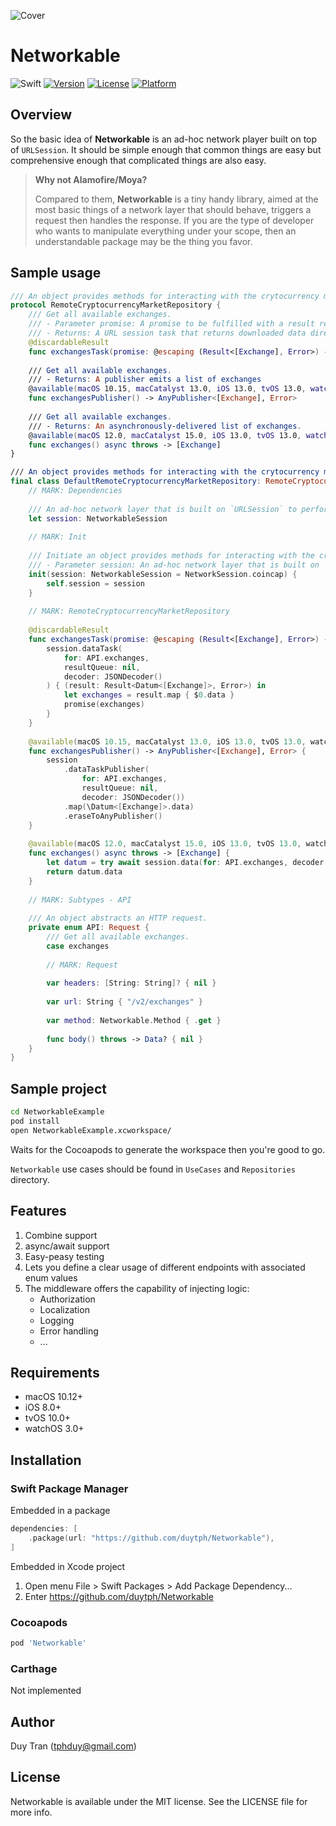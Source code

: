 ![Cover](Assets/Cover.png)

# Networkable

![Swift](https://github.com/duytph/Networkable/workflows/Swift/badge.svg)
[![Version](https://img.shields.io/cocoapods/v/Networkable.svg?style=flat)](https://cocoapods.org/pods/Networkable)
[![License](https://img.shields.io/cocoapods/l/Networkable.svg?style=flat)](https://cocoapods.org/pods/Networkable)
[![Platform](https://img.shields.io/cocoapods/p/Networkable.svg?style=flat)](https://cocoapods.org/pods/Networkable)

## Overview

So the basic idea of **Networkable** is an ad-hoc network player built on top of `URLSession`. It should be simple enough that common things are easy but comprehensive enough that complicated things are also easy.

> **Why not Alamofire/Moya?**
>
> Compared to them, **Networkable** is a tiny handy library, aimed at the most basic things of a network layer that should behave, triggers a request then handles the response.
> If you are the type of developer who wants to manipulate everything under your scope, then an understandable package may be the thing you favor.

## Sample usage

```swift
/// An object provides methods for interacting with the crytocurrency market data in the remote database.
protocol RemoteCryptocurrencyMarketRepository {
    /// Get all available exchanges.
    /// - Parameter promise: A promise to be fulfilled with a result represents either a success or a failure.
    /// - Returns: A URL session task that returns downloaded data directly to the app in memory.
    @discardableResult
    func exchangesTask(promise: @escaping (Result<[Exchange], Error>) -> Void) -> URLSessionDataTask?
    
    /// Get all available exchanges.
    /// - Returns: A publisher emits a list of exchanges
    @available(macOS 10.15, macCatalyst 13.0, iOS 13.0, tvOS 13.0, watchOS 6.0, *)
    func exchangesPublisher() -> AnyPublisher<[Exchange], Error>
    
    /// Get all available exchanges.
    /// - Returns: An asynchronously-delivered list of exchanges.
    @available(macOS 12.0, macCatalyst 15.0, iOS 13.0, tvOS 13.0, watchOS 6.0, *)
    func exchanges() async throws -> [Exchange]
}

/// An object provides methods for interacting with the crytocurrency market data in the remote database.
final class DefaultRemoteCryptocurrencyMarketRepository: RemoteCryptocurrencyMarketRepository {
    // MARK: Dependencies
    
    /// An ad-hoc network layer that is built on `URLSession` to perform an HTTP request.
    let session: NetworkableSession
    
    // MARK: Init
    
    /// Initiate an object provides methods for interacting with the crytocurrency market data in the remote database.
    /// - Parameter session: An ad-hoc network layer that is built on `URLSession` to perform an HTTP request.
    init(session: NetworkableSession = NetworkSession.coincap) {
        self.session = session
    }
    
    // MARK: RemoteCryptocurrencyMarketRepository
    
    @discardableResult
    func exchangesTask(promise: @escaping (Result<[Exchange], Error>) -> Void) -> URLSessionDataTask? {
        session.dataTask(
            for: API.exchanges,
            resultQueue: nil,
            decoder: JSONDecoder()
        ) { (result: Result<Datum<[Exchange]>, Error>) in
            let exchanges = result.map { $0.data }
            promise(exchanges)
        }
    }
    
    @available(macOS 10.15, macCatalyst 13.0, iOS 13.0, tvOS 13.0, watchOS 6.0, *)
    func exchangesPublisher() -> AnyPublisher<[Exchange], Error> {
        session
            .dataTaskPublisher(
                for: API.exchanges,
                resultQueue: nil,
                decoder: JSONDecoder())
            .map(\Datum<[Exchange]>.data)
            .eraseToAnyPublisher()
    }
    
    @available(macOS 12.0, macCatalyst 15.0, iOS 13.0, tvOS 13.0, watchOS 6.0, *)
    func exchanges() async throws -> [Exchange] {
        let datum = try await session.data(for: API.exchanges, decoder: JSONDecoder()) as Datum<[Exchange]>
        return datum.data
    }
    
    // MARK: Subtypes - API
    
    /// An object abstracts an HTTP request.
    private enum API: Request {
        /// Get all available exchanges.
        case exchanges
        
        // MARK: Request
        
        var headers: [String: String]? { nil }
        
        var url: String { "/v2/exchanges" }
        
        var method: Networkable.Method { .get }
        
        func body() throws -> Data? { nil }
    }
}

```

## Sample project

```bash
cd NetworkableExample
pod install
open NetworkableExample.xcworkspace/
```

Waits for the Cocoapods to generate the workspace then you're good to go.

`Networkable` use cases should be found in `UseCases` and `Repositories` directory.

## Features

1. Combine support
2. async/await support
3. Easy-peasy testing
4. Lets you define a clear usage of different endpoints with associated enum values
5. The middleware offers the capability of injecting logic:
   - Authorization
   - Localization
   - Logging
   - Error handling
   - ...

## Requirements

- macOS 10.12+
- iOS 8.0+
- tvOS 10.0+
- watchOS 3.0+

## Installation

### Swift Package Manager

Embedded in a package

```swift
dependencies: [
    .package(url: "https://github.com/duytph/Networkable"),
]
```

Embedded in Xcode project

1. Open menu File > Swift Packages > Add Package Dependency...
2. Enter https://github.com/duytph/Networkable

### Cocoapods

```ruby
pod 'Networkable'
```

### Carthage

Not implemented

## Author

Duy Tran (tphduy@gmail.com)

## License

Networkable is available under the MIT license. See the LICENSE file for more info.
